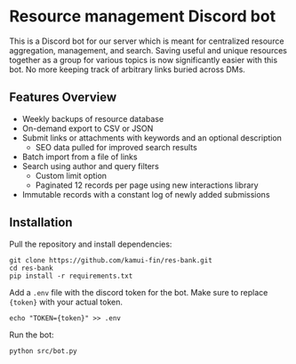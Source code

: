 # Resource management Discord bot

This is a Discord bot for our server which is meant for centralized resource aggregation, management, and search. Saving useful and unique resources together as a group for various topics is now significantly easier with this bot. No more keeping track of arbitrary links buried across DMs.

## Features Overview

- Weekly backups of resource database
- On-demand export to CSV or JSON
- Submit links or attachments with keywords and an optional description
  - SEO data pulled for improved search results
- Batch import from a file of links
- Search using author and query filters
  - Custom limit option
  - Paginated 12 records per page using new interactions library
- Immutable records with a constant log of newly added submissions

## Installation

Pull the repository and install dependencies:

```
git clone https://github.com/kamui-fin/res-bank.git
cd res-bank
pip install -r requirements.txt
```

Add a `.env` file with the discord token for the bot. Make sure to replace `{token}` with your actual token.

```
echo "TOKEN={token}" >> .env
```

Run the bot:

```
python src/bot.py
```
